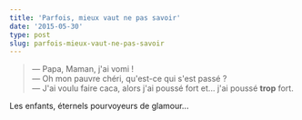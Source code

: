 ```yaml
---
title: 'Parfois, mieux vaut ne pas savoir'
date: '2015-05-30'
type: post
slug: parfois-mieux-vaut-ne-pas-savoir
---
```


> — Papa, Maman, j'ai vomi !  
> — Oh mon pauvre chéri, qu'est-ce qui s'est passé ?  
> — J'ai voulu faire caca, alors j'ai poussé fort et... j'ai poussé **trop** fort.

Les enfants, éternels pourvoyeurs de glamour...
